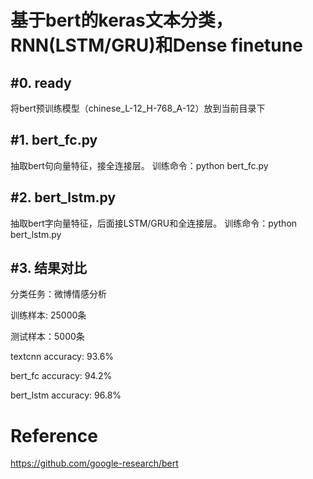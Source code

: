 基于bert的keras文本分类，RNN(LSTM/GRU)和Dense finetune
====
#0. ready
-------
  将bert预训练模型（chinese_L-12_H-768_A-12）放到当前目录下
  
#1. bert_fc.py
------
  抽取bert句向量特征，接全连接层。
  训练命令：python bert_fc.py
  
#2. bert_lstm.py
-----
  抽取bert字向量特征，后面接LSTM/GRU和全连接层。
  训练命令：python bert_lstm.py
  
#3. 结果对比
------
  分类任务：微博情感分析
  
  训练样本: 25000条
  
  测试样本：5000条
  
  textcnn accuracy: 93.6%
  
  bert_fc accuracy: 94.2%
  
  bert_lstm accuracy: 96.8%

Reference
=====
https://github.com/google-research/bert
